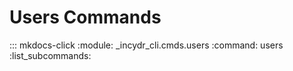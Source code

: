 # Users Commands

::: mkdocs-click
    :module: _incydr_cli.cmds.users
    :command: users
    :list_subcommands:
